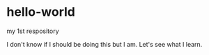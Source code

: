 # hello-world
my 1st respository

I don't know if I should be doing this but I am. Let's see what I learn.
